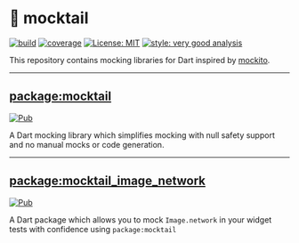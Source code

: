# 🍹 mocktail

[![build][ci_badge]][ci_link]
[![coverage][coverage_badge]][ci_link]
[![License: MIT][license_badge]][license_link]
[![style: very good analysis][very_good_analysis_badge]][very_good_analysis_badge_link]

This repository contains mocking libraries for Dart inspired by [mockito](https://pub.dev/packages/mockito).

---

## [package:mocktail](packages/mocktail)

[![Pub](https://img.shields.io/pub/v/mocktail.svg)](https://pub.dev/packages/mocktail)

A Dart mocking library which simplifies mocking with null safety support and no manual mocks or code generation.

---

## [package:mocktail_image_network](packages/mocktail_image_network)

[![Pub](https://img.shields.io/pub/v/mocktail_image_network.svg)](https://pub.dev/packages/mocktail_image_network)

A Dart package which allows you to mock `Image.network` in your widget tests with confidence using `package:mocktail`

[ci_badge]: https://github.com/felangel/mocktail/workflows/build/badge.svg
[ci_link]: https://github.com/felangel/mocktail/actions
[coverage_badge]: https://raw.githubusercontent.com/felangel/mocktail/main/coverage_badge.svg
[license_badge]: https://img.shields.io/badge/license-MIT-blue.svg
[license_link]: https://opensource.org/licenses/MIT
[very_good_analysis_badge]: https://img.shields.io/badge/style-very_good_analysis-B22C89.svg
[very_good_analysis_badge_link]: https://pub.dev/packages/very_good_analysis